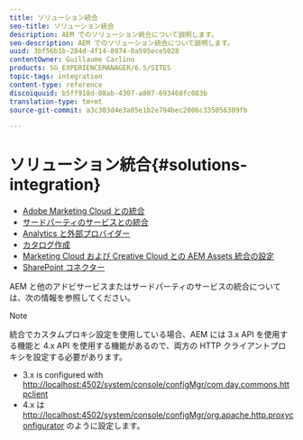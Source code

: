 ```yaml
---
title: ソリューション統合
seo-title: ソリューション統合
description: AEM でのソリューション統合について説明します。
seo-description: AEM でのソリューション統合について説明します。
uuid: 3bf56b1b-284d-4f14-8974-0a595ece5028
contentOwner: Guillaume Carlino
products: SG_EXPERIENCEMANAGER/6.5/SITES
topic-tags: integration
content-type: reference
discoiquuid: b5ff918d-08ab-4307-a807-693468fc083b
translation-type: tm+mt
source-git-commit: a3c303d4e3a85e1b2e794bec2006c335056309fb

---
```



# ソリューション統合{#solutions-integration}

* [Adobe Marketing Cloud との統合](/help/sites-administering/marketing-cloud.md)
* [サードパーティのサービスとの統合](/help/sites-administering/third-party-services.md)
* [Analytics と外部プロバイダー](/help/sites-administering/external-providers.md)
* [カタログ作成](/help/sites-administering/catalog-producer.md)
* [Marketing Cloud および Creative Cloud との AEM Assets 統合の設定](/help/sites-administering/configure-assets-cc-integration.md)
* [SharePoint コネクター](/help/sites-administering/sharepoint-connector.md)

AEM と他のアドビサービスまたはサードパーティのサービスの統合については、次の情報を参照してください。

>[!NOTE]
>
>統合でカスタムプロキシ設定を使用している場合、AEM には 3.x API を使用する機能と 4.x API を使用する機能があるので、両方の HTTP クライアントプロキシを設定する必要があります。
>
>* 3.x is configured with [http://localhost:4502/system/console/configMgr/com.day.commons.httpclient](http://localhost:4502/system/console/configMgr/com.day.commons.httpclient)
>* 4.x は [http://localhost:4502/system/console/configMgr/org.apache.http.proxyconfigurator](http://localhost:4502/system/console/configMgr/org.apache.http.proxyconfigurator) のように設定します。
>



